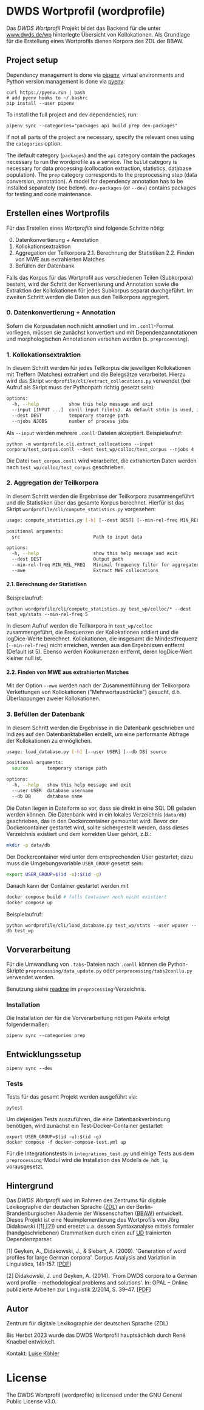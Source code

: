 # DWDS Wortprofil (wordprofile)

Das *DWDS Wortprofil* Projekt bildet das Backend für die unter www.dwds.de/wp hinterlegte Übersicht von Kollokationen.
Als Grundlage für die Erstellung eines Wortprofils dienen Korpora des ZDL der BBAW.

## Project setup

Dependency management is done via [pipenv](https://pipenv.pypa.io/),
virtual environments and Python version management is done via
[pyenv](https://github.com/pyenv/pyenv#getting-pyenv):

    curl https://pyenv.run | bash
    # add pyenv hooks to ~/.bashrc
    pip install --user pipenv


To install the full project and dev dependencies, run:

    pipenv sync --categories="packages api build prep dev-packages"

If not all parts of the project are necessary, specify the relevant ones using the `categories` option.

The default category (`packages`) and the `api` category contain the packages necessary to run the wordprofile as a service.
The `build` category is necessary for data processing (collocation extraction, statistics, database population).
The `prep` category corresponds to the preprocessing step (data conversion, annotation). A model for dependency annotation has to be installed separately (see below).
`dev-packages` (or `--dev`) contains packages for testing and code maintenance.


## Erstellen eines Wortprofils
Für das Erstellen eines *Wortprofils* sind folgende Schritte nötig:

0. Datenkonvertierung + Annotation
1. Kollokationsextraktion
2. Aggregation der Teilkorpora
  2.1. Berechnung der Statistiken
  2.2. Finden von MWE aus extrahierten Matches
3. Befüllen der Datenbank

Falls das Korpus für das Wortprofil aus verschiedenen Teilen (Subkorpora) besteht, wird der Schritt der Konvertierung und Annotation sowie die Extraktion der Kollokationen für jedes Subkorpus separat durchgeführt. Im zweiten Schritt werden die Daten aus den Teilkorpora aggregiert.

### 0. Datenkonvertierung + Annotation
Sofern die Korpusdaten noch nicht annotiert und im `.conll`-Format vorliegen, müssen sie zunächst konvertiert und mit Dependenzannotationen und morphologischen Annotationen versehen werden (s. `preprocessing`).

### 1. Kollokationsextraktion

In diesem Schritt werden für jedes Teilkorpus die jeweiligen Kollokationen mit Treffern (Matches) extrahiert und die Belegsätze verarbeitet.
Hierzu wird das Skript `wordprofile/cli/extract_collocations.py` verwendet (bei Aufruf als Skript muss der Pythonpath richtig gesetzt sein):

```sh
options:
  -h, --help           show this help message and exit
  --input [INPUT ...]  conll input file(s). As default stdin is used, if this option is not used.
  --dest DEST          temporary storage path
  --njobs NJOBS        number of process jobs
```
Als `--input` werden mehrere `.conll`-Dateien akzeptiert.
Beispielaufruf:
```shell
python -m wordprofile.cli.extract_collocations --input corpora/test_corpus.conll --dest test_wp/colloc/test_corpus --njobs 4
```
Die Datei `test_corpus.conll` wird verarbeitet, die extrahierten Daten werden nach `test_wp/colloc/test_corpus` geschrieben.

### 2. Aggregation der Teilkorpora
In diesem Schritt werden die Ergebnisse der Teilkorpora zusammengeführt und die Statistiken über das gesamte Korpus berechnet.
Hierfür ist das Skript `wordprofile/cli/compute_statistics.py` vorgesehen:

```sh
usage: compute_statistics.py [-h] [--dest DEST] [--min-rel-freq MIN_REL_FREQ] [--mwe] src [src ...]

positional arguments:
  src                           Path to input data

options:
  -h, --help                    show this help message and exit
  --dest DEST                   Output path
  --min-rel-freq MIN_REL_FREQ   Minimal frequency filter for aggregated collocations
  --mwe                         Extract MWE collocations
```

#### 2.1. Berechnung der Statistiken
Beispielaufruf:
```shell
python wordprofile/cli/compute_statistics.py test_wp/colloc/* --dest test_wp/stats --min-rel-freq 5
```
In diesem Aufruf werden die Teilkorpora in `test_wp/colloc` zusammengeführt, die Frequenzen der Kollokationen addiert und die logDice-Werte berechnet. Kollokationen, die insgesamt die Mindestfrequenz (`--min-rel-freq`) nicht erreichen, werden aus den Ergebnissen entfernt (Default ist 5). Ebenso werden Kookurrenzen entfernt, deren logDice-Wert kleiner null ist.


#### 2.2. Finden von MWE aus extrahierten Matches
Mit der Option `--mwe` werden nach der Zusammenführung der Teilkorpora Verkettungen von Kollokationen ("Mehrwortausdrücke") gesucht, d.h. Überlappungen zweier Kollokationen.

### 3. Befüllen der Datenbank
In diesem Schritt werden die Ergebnisse in die Datenbank geschrieben und Indizes auf den Datenbanktabellen erstellt, um eine performante Abfrage der Kollokationen zu ermöglichen.

```sh
usage: load_database.py [-h] [--user USER] [--db DB] source

positional arguments:
  source       temporary storage path

options:
  -h, --help   show this help message and exit
  --user USER  database username
  --db DB      database name
```

Die Daten liegen in Dateiform so vor, dass sie direkt in eine SQL DB geladen werden können. Die Datenbank wird in ein lokales Verzeichnis (`data/db`) geschrieben, das in den Dockercontainer gemountet wird.
Bevor der Dockercontainer gestartet wird, sollte sichergestellt werden, dass dieses Verzeichnis existiert und dem korrekten User gehört, z.B.:
```sh
mkdir -p data/db
```
Der Dockercontainer wird unter dem entsprechenden User gestartet; dazu muss die Umgebungsvariable `USER_GROUP` gesetzt sein:
```sh
export USER_GROUP=$(id -u):$(id -g)
```
Danach kann der Container gestartet werden mit
```sh
docker compose build # falls Container noch nicht existiert
docker compose up
```

Beispielaufruf:
```shell
python wordprofile/cli/load_database.py test_wp/stats --user wpuser --db test_wp
```


## Vorverarbeitung
Für die Umwandlung von `.tabs`-Dateien nach `.conll` können die Python-Skripte `preprocessing/data_update.py` oder `perprocessing/tabs2conllu.py` verwendet werden.

Benutzung siehe [readme](preprocessing/README.md) im `preprocessing`-Verzeichnis.

### Installation
Die Installation der für die Vorverarbeitung nötigen Pakete erfolgt folgendermaßen:
```
pipenv sync --categories prep
```

## Entwicklungssetup

```shell
pipenv sync --dev
```

### Tests
Tests für das gesamt Projekt werden ausgeführt via:

```shell
pytest
```

Um diejenigen Tests auszuführen, die eine Datenbankverbindung benötigen, wird zunächst ein Test-Docker-Container gestartet:
```shell
export USER_GROUP=$(id -u):$(id -g)
docker compose -f docker-compose-test.yml up
```
Für die Integrationstests in `integrations_test.py` und einige Tests aus dem `preprocessing`-Modul wird die Installation des Modells `de_hdt_lg` vorausgesetzt.

## Hintergrund
Das *DWDS Wortprofil* wird im Rahmen des Zentrums für digitale Lexikographie der deutschen Sprache ([ZDL](https://www.zdl.org/)) an der Berlin-Brandenburgischen Akademie der Wissenschaften ([BBAW](https://www.bbaw.de/)) entwickelt. Dieses Projekt ist eine Neuimplementierung des Wortprofils von Jörg Didakowski ([1],[2]) und ersetzt u.a. dessen Syntaxanalyse mittels formaler (handgeschriebener) Grammatiken durch einen auf [UD](https://universaldependencies.org/) trainierten Dependenzparser.

[1] Geyken, A., Didakowski, J., & Siebert, A. (2009). 'Generation of word profiles for large German corpora'. Corpus Analysis and Variation in Linguistics, 141-157. [[PDF](https://www.dwds.de/dwds_static/publications/text/Geyken_Didakowksi_Siebert_WordProfiles_Ms.pdf)]

[2] Didakowski, J. und Geyken, A. (2014). 'From DWDS corpora to a German word proﬁle – methodological problems and solutions'. In: OPAL – Online publizierte Arbeiten zur Linguistik 2/2014, S. 39–47. [[PDF](https://www.dwds.de/dwds_static/publications/pdf/didakowski_geyken_internetlexikografie_2012_final.pdf)]

## Autor
Zentrum für digitale Lexikographie der deutschen Sprache (ZDL)

Bis Herbst 2023 wurde das DWDS Wortprofil hauptsächlich durch René Knaebel entwickelt.

Kontakt: [Luise Köhler](mailto:luise.koehler@bbaw.de)

# License
The DWDS Wortprofil (wordprofile) is licensed under the GNU General Public License v3.0.
